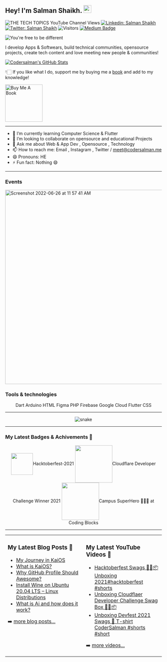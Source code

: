 ## Hey! I'm Salman Shaikh. <img src="https://media.giphy.com/media/hvRJCLFzcasrR4ia7z/giphy.gif" width="25px">
![ THE TECH TOPICS YouTube Channel Views](https://img.shields.io/youtube/channel/views/UCjo5ZP81jG-9rlItrxNSPcQ?style=social) 
[![Linkedin: Salman Shaikh](https://img.shields.io/badge/-Salman%20Shaikh-blue?style=flat-square&logo=Linkedin&logoColor=white&link=https://www.linkedin.com/in/devsalmanshaikh/)](https://www.linkedin.com/in/devsalmanshaikh/)
[![Twitter: Salman Shaikh ](https://img.shields.io/twitter/follow/Salman_8778?style=social)](https://twitter.com/Salman_8778)
![Visitors](https://camo.githubusercontent.com/7517756d8fc02fa5812a5900408396945b60f068eb4c8170ab3eeab9eb03fb91/68747470733a2f2f76697369746f722d62616467652e676c697463682e6d652f62616467653f706167655f69643d636f64657273616c6d616e266c6566745f636f6c6f723d677261792672696768745f636f6c6f723d626c7565)
[![Medium Badge](https://img.shields.io/badge/-@Codersalman-black?style=flat-square&labelColor=000000&logo=hashnode&link=https://hashnode.com/@Codersalman)](https://hashnode.com/@Codersalman)

![You're free to be different](https://user-images.githubusercontent.com/83803180/148342368-51607678-27a7-44a9-ab22-30e3c189e415.png)



I develop Apps & Softwears, build technical communities, opensource projects, create tech content and love meeting new people & communities!


[![Codersalman's GitHub Stats](https://github-readme-stats.vercel.app/api?username=codersalman&hide=issues&count_private=true&show_icons=true&theme=calm)](https://github.com/codersalman/github-readme-stats)


👇🏻 If you like what I do, support me by buying me a [book](https://www.buymeacoffee.com/salmanshaikh) and add to my knowledge! 

<a href="https://www.buymeacoffee.com/salmanshaikh" target="_blank"><img src="https://cdn.buymeacoffee.com/buttons/v2/default-white.png" alt="Buy Me A Book" width="120" ></a>
<hr /> 

- 🌱 I’m currently learning Computer Science  & Flutter 
- 👯 I’m looking to collaborate on opensource and educational Projects 
- 💬 Ask me about Web & App Dev , Opensource , Technology
- 📫 How to reach me: Email , Instagram , Twitter / meet@codersalman.me
- 😄 Pronouns: HE
- ⚡ Fun fact: Nothing 😄 
<hr />

### Events

<img width="625" alt="Screenshot 2022-06-26 at 11 57 41 AM" src="https://user-images.githubusercontent.com/83803180/175802472-de896121-2b66-4fff-86a4-34b757eb23b8.png">

### Tools &amp; technologies

<p align="center">
<img align="center" src="https://peerlist-media.s3.amazonaws.com/tool_icons/dart.svg" alt="" ><span class="hidden capitalize lg:inline">Dart</span>
<img align="center" src="https://peerlist-media.s3.amazonaws.com/tool_icons/arduino.svg" alt="" class="mr-2 h-5"><span class="hidden capitalize lg:inline">Arduino</span>
<img align="center" src="https://peerlist-media.s3.amazonaws.com/tool_icons/html.svg" alt="" class="mr-2 h-5"><span class="hidden capitalize lg:inline">HTML</span>
<img align="center" src="https://peerlist-media.s3.amazonaws.com/tool_icons/figma.svg" alt="" class="mr-2 h-5"><span class="hidden capitalize lg:inline">Figma</span>
<img  align="center"src="https://peerlist-media.s3.amazonaws.com/tool_icons/php.svg" alt="" class="mr-2 h-5"><span class="hidden capitalize lg:inline">PHP</span>
<img  align="center"src="https://peerlist-media.s3.amazonaws.com/tool_icons/firebase.svg" alt="" class="mr-2 h-5"><span class="hidden capitalize lg:inline">Firebase</span>
<img align="center" src="https://peerlist-media.s3.amazonaws.com/tool_icons/google_cloud.svg" alt="" class="mr-2 h-5"><span class="hidden capitalize lg:inline">Google Cloud</span>
<img align="center" src="https://peerlist-media.s3.amazonaws.com/tool_icons/flutter.svg" alt="" class="mr-2 h-5"><span class="hidden capitalize lg:inline">Flutter</span>
<img align="center" src="https://peerlist-media.s3.amazonaws.com/tool_icons/css.svg" alt="" class="mr-2 h-5"><span class="hidden capitalize lg:inline">CSS</span>

</p>


<hr>
<p align="center">
  <img src="https://github.com/codersalman/codersalman/raw/output/github-contribution-grid-snake.svg" alt="snake"></center>
</p>

<hr>

### My Latest Badges & Achivements 🎉 

<p align="center">
<img align="center"  src="https://dev-to-uploads.s3.amazonaws.com/uploads/badge/badge_image/131/hacktoberfest-2021-badge.png" alt=" "width="70" ><span class="hidden capitalize lg:inline">Hacktoberfest-2021</span>
  <img align="center"  src="https://user-images.githubusercontent.com/83803180/150681989-bbd7b24f-d72a-4299-a571-e221d0059c36.png" alt=" "width="120" ><span class="hidden capitalize lg:inline">Cloudflare Developer Challenge Winner 2021</span>
  <img align="center"  src="https://user-images.githubusercontent.com/83803180/176850839-44cd2306-4975-4672-94fc-23e07b6851c1.jpeg" alt=" "width="120" ><span class="hidden capitalize lg:inline">Campus SuperHero 🦸🏻‍♂️ at Coding Blocks</span>
</p>



<hr>
<table align="center"><tr ><td valign="top" width="50%">

### My Latest Blog Posts 🌱
<!-- BLOG-POST-LIST:START -->
- [My Journey in KaiOS](https://thetechtopics.com/operating-system/kaios/my-journey-in-kaios/)
- [What is KaiOS?](https://thetechtopics.com/operating-system/kaios/what-is-kaios/)
- [Why GitHub Profile Should Awesome?](https://thetechtopics.com/careers/github/why-github-profile-should-awesome/)
- [Install Wine on Ubuntu 20.04 LTS – Linux Distributions](https://thetechtopics.com/operating-system/install-wine-on-ubuntu-20-04-lts-linux-distributions/)
- [What is Ai and how does it work?](https://thetechtopics.com/technology/what-is-ai-and-how-does-it-work/)
<!-- BLOG-POST-LIST:END -->
➡️ [more blog posts...](https://blog.codersalman.me/)
</td>
<td valign="top" width="50%">

### My Latest YouTube Videos 🌱
<!-- YOUTUBE:START -->
- [Hacktoberfest Swags 🥳🎉📦 Unboxing 2021#hacktoberfest #shorts](https://www.youtube.com/watch?v=qo7DNpeapMI)
- [Unboxing Cloudflaer Developer Challenge Swag Box 🎉🎉📦](https://www.youtube.com/watch?v=pIVKh82vKUk)
- [Unboxing Devfest 2021 Swags  🎉  T-shirt  CoderSalman #shorts #short](https://www.youtube.com/watch?v=_R-d2t0wUFk)
<!-- YOUTUBE:END -->
➡️ [more videos...](https://www.youtube.com/c/CoderSalman)
</td>
  


  
<!-- ### Hi there 👋, my name is Salman 
#### I am a Computer Science Student
I am Salman, a Computer Science Student a part-time web & app developer. I have rich experience in android apps, website design, and building and customization, also I am good at SEO Keyword Research & WordPress Site Designing also I am a Robotics,IoT & Embedded System Developer 

Skills:  JS / HTML / CSS/ PHP / PYTHON / C++ / Dart

- 🌱 I’m currently learning Computer Science  & Flutter 
- 👯 I’m looking to collaborate on Education Projects 
- 💬 Ask me about Web & App Development ,  
- 📫 How to reach me: Email , Instagram , Twitter / meet@codersalman.me
- 😄 Pronouns: HE

- ⚡ Fun fact: Nothing 😄 

![visitors](https://visitor-badge.glitch.me/badge?page_id=codersalman)
-->




